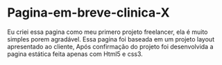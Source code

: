 # Pagina-em-breve-clinica-X
Eu criei essa pagina como meu primero projeto freelancer, ela é muito simples porem agradável. 
Essa pagina foi baseada em um projeto layout apresentado ao cliente, Após confirmação do projeto foi desenvolvida a pagina estática feita apenas com Html5 e css3.
